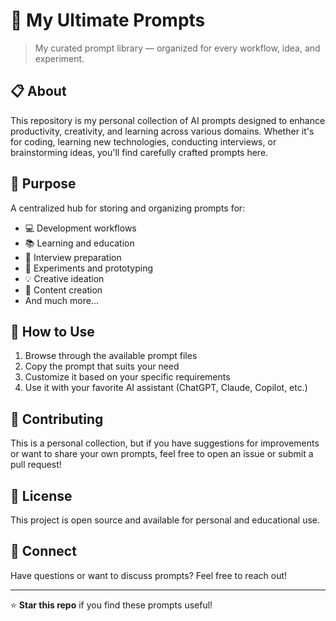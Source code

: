 # 🚀 My Ultimate Prompts

> My curated prompt library — organized for every workflow, idea, and experiment.

## 📋 About

This repository is my personal collection of AI prompts designed to enhance productivity, creativity, and learning across various domains. Whether it's for coding, learning new technologies, conducting interviews, or brainstorming ideas, you'll find carefully crafted prompts here.

## 🎯 Purpose

A centralized hub for storing and organizing prompts for:
- 💻 Development workflows
- 📚 Learning and education
- 🎤 Interview preparation
- 🧪 Experiments and prototyping
- 💡 Creative ideation
- 📝 Content creation
- And much more...

## 🚦 How to Use

1. Browse through the available prompt files
2. Copy the prompt that suits your need
3. Customize it based on your specific requirements
4. Use it with your favorite AI assistant (ChatGPT, Claude, Copilot, etc.)

## 🤝 Contributing

This is a personal collection, but if you have suggestions for improvements or want to share your own prompts, feel free to open an issue or submit a pull request!

## 📝 License

This project is open source and available for personal and educational use.

## 🔗 Connect

Have questions or want to discuss prompts? Feel free to reach out!

---

⭐ **Star this repo** if you find these prompts useful!
